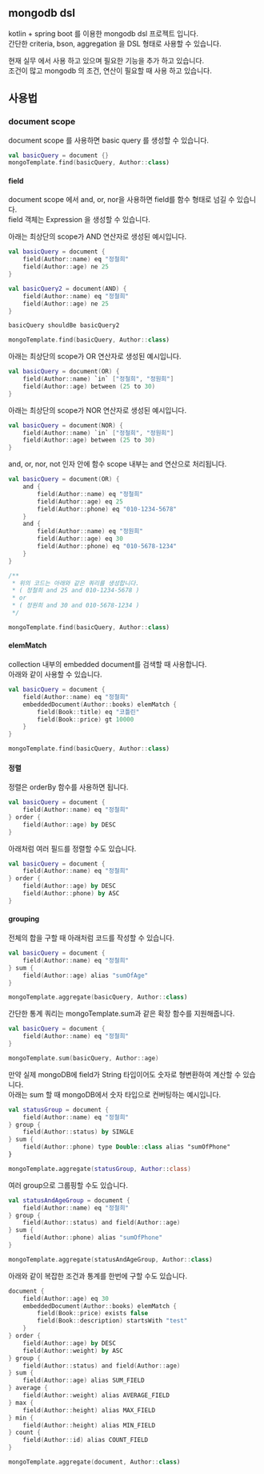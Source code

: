 ## mongodb dsl

kotlin + spring boot 를 이용한 mongodb dsl 프로젝트 입니다.  
간단한 criteria, bson, aggregation 을 DSL 형태로 사용할 수 있습니다.

현재 실무 에서 사용 하고 있으며 필요한 기능을 추가 하고 있습니다.  
조건이 많고 mongodb 의 조건, 연산이 필요할 때 사용 하고 있습니다.

## 사용법

### document scope

document scope 를 사용하면 basic query 를 생성할 수 있습니다.

```kotlin
val basicQuery = document {}
mongoTemplate.find(basicQuery, Author::class)
```

#### field

document scope 에서 and, or, nor을 사용하면 field를 함수 형태로 넘길 수 있습니다.  
field 객체는 Expression 을 생성할 수 있습니다.

아래는 최상단의 scope가 AND 연산자로 생성된 예시입니다.

```kotlin
val basicQuery = document {
    field(Author::name) eq "정철희"
    field(Author::age) ne 25
}

val basicQuery2 = document(AND) {
    field(Author::name) eq "정철희"
    field(Author::age) ne 25
}

basicQuery shouldBe basicQuery2

mongoTemplate.find(basicQuery, Author::class)
```

아래는 최상단의 scope가 OR 연산자로 생성된 예시입니다.

```kotlin
val basicQuery = document(OR) {
    field(Author::name) `in` ["정철희", "정원희"]
    field(Author::age) between (25 to 30)
}
```

아래는 최상단의 scope가 NOR 연산자로 생성된 예시입니다.

```kotlin
val basicQuery = document(NOR) {
    field(Author::name) `in` ["정철희", "정원희"]
    field(Author::age) between (25 to 30)
}
```

and, or, nor, not 인자 안에 함수 scope 내부는 and 연산으로 처리됩니다.

```kotlin
val basicQuery = document(OR) {
    and {
        field(Author::name) eq "정철희"
        field(Author::age) eq 25
        field(Author::phone) eq "010-1234-5678"
    }
    and {
        field(Author::name) eq "정원희"
        field(Author::age) eq 30
        field(Author::phone) eq "010-5678-1234"
    }
}

/**
 * 위의 코드는 아래와 같은 쿼리를 생성합니다.
 * ( 정철희 and 25 and 010-1234-5678 )
 * or
 * ( 정원희 and 30 and 010-5678-1234 )
 */

mongoTemplate.find(basicQuery, Author::class)
```

#### elemMatch

collection 내부의 embedded document를 검색할 때 사용합니다.  
아래와 같이 사용할 수 있습니다.

```kotlin
val basicQuery = document {
    field(Author::name) eq "정철희"
    embeddedDocument(Author::books) elemMatch {
        field(Book::title) eq "코틀린"
        field(Book::price) gt 10000
    }
}

mongoTemplate.find(basicQuery, Author::class)
```

#### 정렬

정렬은 orderBy 함수를 사용하면 됩니다.

```kotlin
val basicQuery = document {
    field(Author::name) eq "정철희"
} order {
    field(Author::age) by DESC
}
```

아래처럼 여러 필드를 정렬할 수도 있습니다.

```kotlin
val basicQuery = document {
    field(Author::name) eq "정철희"
} order {
    field(Author::age) by DESC
    field(Author::phone) by ASC
}
```

#### grouping

전체의 합을 구할 때 아래처럼 코드를 작성할 수 있습니다.

```kotlin
val basicQuery = document {
    field(Author::name) eq "정철희"
} sum {
    field(Author::age) alias "sumOfAge"
}

mongoTemplate.aggregate(basicQuery, Author::class)
```

간단한 통계 쿼리는 mongoTemplate.sum과 같은 확장 함수를 지원해줍니다.

```kotlin
val basicQuery = document {
    field(Author::name) eq "정철희"
}

mongoTemplate.sum(basicQuery, Author::age)
```

만약 실제 mongoDB에 field가 String 타입이어도 숫자로 형변환하여 계산할 수 있습니다.    
아래는 sum 할 때 mongoDB에서 숫자 타입으로 컨버팅하는 예시입니다.

```kotlin
val statusGroup = document {
    field(Author::name) eq "정철희"
} group {
    field(Author::status) by SINGLE
} sum {
    field(Author::phone) type Double::class alias "sumOfPhone"
}

mongoTemplate.aggregate(statusGroup, Author::class)
```

여러 group으로 그룹핑할 수도 있습니다.

```kotlin
val statusAndAgeGroup = document {
    field(Author::name) eq "정철희"
} group {
    field(Author::status) and field(Author::age)
} sum {
    field(Author::phone) alias "sumOfPhone"
}

mongoTemplate.aggregate(statusAndAgeGroup, Author::class)
```

아래와 같이 복잡한 조건과 통계를 한번에 구할 수도 있습니다.  
```kotlin
document {
    field(Author::age) eq 30
    embeddedDocument(Author::books) elemMatch {
        field(Book::price) exists false
        field(Book::description) startsWith "test"
    }
} order {
    field(Author::age) by DESC
    field(Author::weight) by ASC
} group {
    field(Author::status) and field(Author::age)
} sum {
    field(Author::age) alias SUM_FIELD
} average {
    field(Author::weight) alias AVERAGE_FIELD
} max {
    field(Author::height) alias MAX_FIELD
} min {
    field(Author::height) alias MIN_FIELD
} count {
    field(Author::id) alias COUNT_FIELD
}

mongoTemplate.aggregate(document, Author::class)
```
